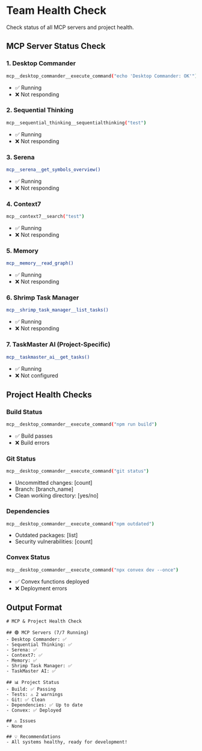 # Team Health Check

Check status of all MCP servers and project health.

## MCP Server Status Check

### 1. Desktop Commander
```bash
mcp__desktop_commander__execute_command("echo 'Desktop Commander: OK'")
```
- ✅ Running
- ❌ Not responding

### 2. Sequential Thinking
```bash
mcp__sequential_thinking__sequentialthinking("test")
```
- ✅ Running
- ❌ Not responding

### 3. Serena
```bash
mcp__serena__get_symbols_overview()
```
- ✅ Running
- ❌ Not responding

### 4. Context7
```bash
mcp__context7__search("test")
```
- ✅ Running
- ❌ Not responding

### 5. Memory
```bash
mcp__memory__read_graph()
```
- ✅ Running
- ❌ Not responding

### 6. Shrimp Task Manager
```bash
mcp__shrimp_task_manager__list_tasks()
```
- ✅ Running
- ❌ Not responding

### 7. TaskMaster AI (Project-Specific)
```bash
mcp__taskmaster_ai__get_tasks()
```
- ✅ Running
- ❌ Not configured

## Project Health Checks

### Build Status
```bash
mcp__desktop_commander__execute_command("npm run build")
```
- ✅ Build passes
- ❌ Build errors

### Git Status
```bash
mcp__desktop_commander__execute_command("git status")
```
- Uncommitted changes: [count]
- Branch: [branch_name]
- Clean working directory: [yes/no]

### Dependencies
```bash
mcp__desktop_commander__execute_command("npm outdated")
```
- Outdated packages: [list]
- Security vulnerabilities: [count]

### Convex Status
```bash
mcp__desktop_commander__execute_command("npx convex dev --once")
```
- ✅ Convex functions deployed
- ❌ Deployment errors

## Output Format

```
# MCP & Project Health Check

## 🟢 MCP Servers (7/7 Running)
- Desktop Commander: ✅
- Sequential Thinking: ✅
- Serena: ✅
- Context7: ✅
- Memory: ✅
- Shrimp Task Manager: ✅
- TaskMaster AI: ✅

## 📊 Project Status
- Build: ✅ Passing
- Tests: ⚠️ 2 warnings
- Git: ✅ Clean
- Dependencies: ✅ Up to date
- Convex: ✅ Deployed

## ⚠️ Issues
- None

## 💡 Recommendations
- All systems healthy, ready for development!
```
